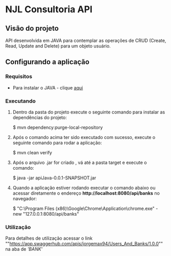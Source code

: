 #  NJL Consultoria API

## Visão do projeto
API desenvolvida em JAVA para contemplar as operações de CRUD (Create, Read, Update and Delete) para um objeto usuário.

## Configurando a aplicação

### Requisitos

* Para instalar o JAVA - clique [aqui](https://java.com)

### Executando

1) Dentro da pasta do projeto execute o seguinte comando para instalar as dependências do projeto:

    $ mvn dependency:purge-local-repository

2) Após o comando acima ter sido executado com sucesso, execute o seguinte comando para rodar a aplicação:

    $ mvn clean verify

3) Após o arquivo .jar for criado , vá até a pasta target e execute o comando:
  
    $ java -jar apiJava-0.0.1-SNAPSHOT.jar

4) Quando a aplicação estiver rodando executar o comando abaixo ou acessar diretamente o endereço **http://localhost:8080/api/banks** no navegador:

    $ "C:\Program Files (x86)\Google\Chrome\Application\chrome.exe" -new "127.0.0.1:8080/api/banks"
    
 ### Utilização
 
 Para detalhes de utilização acessar o link ""https://app.swaggerhub.com/apis/jorgemax94/Users_And_Banks/1.0.0"" na aba de *'BANK'*
